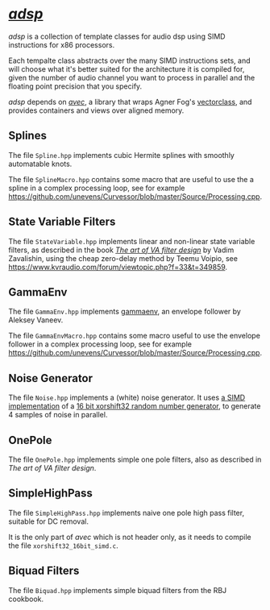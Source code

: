 # [*adsp*](https://github.com/unevens/adsp)

*adsp* is a collection of template classes for audio dsp using SIMD instructions for x86 processors.
 
Each tempalte class abstracts over the many SIMD instructions sets, and will choose what it's better suited for the architecture it is compiled for, given the number of audio channel you want to process in parallel and the floating point precision that you specify.

*adsp* depends on [*avec*](https://github.com/unevens/avec), a library that wraps Agner Fog's [vectorclass](https://github.com/vectorclass/version2), and provides containers and views over aligned memory.

## Splines

The file `Spline.hpp` implements cubic Hermite splines with smoothly automatable knots.

The file `SplineMacro.hpp` contains some macro that are useful to use the a spline in a complex processing loop, see for example https://github.com/unevens/Curvessor/blob/master/Source/Processing.cpp.

## State Variable Filters

The file `StateVariable.hpp` implements linear and non-linear state variable filters, as described in the book [*The art of VA filter design*](https://www.discodsp.net/VAFilterDesign_2.1.2.pdf) by Vadim Zavalishin, using the cheap zero-delay method by Teemu Voipio, see https://www.kvraudio.com/forum/viewtopic.php?f=33&t=349859.

## GammaEnv

The file `GammaEnv.hpp` implements [gammaenv](https://github.com/avaneev/gammaenv), an envelope follower by Aleksey Vaneev.

The file `GammaEnvMacro.hpp` contains some macro useful to use the envelope follower in a complex processing loop, see for example https://github.com/unevens/Curvessor/blob/master/Source/Processing.cpp.

## Noise Generator

The file `Noise.hpp` implements a (white) noise generator.
It uses [a SIMD implementation](https://github.com/unevens/xorshift32_16bit_simd) of a [16 bit xorshift32 random number generator](https://b2d-f9r.blogspot.com/2010/08/16-bit-xorshift-rng-now-with-more.html
), to generate 4 samples of noise in parallel. 

## OnePole 

The file `OnePole.hpp` implements simple one pole filters, also as described in *The art of VA filter design*.

## SimpleHighPass

The file `SimpleHighPass.hpp` implements naive one pole high pass filter, suitable for DC removal.

It is the only part of *avec* which is not header only, as it needs to compile the file `xorshift32_16bit_simd.c`.

## Biquad Filters

The file `Biquad.hpp` implements simple biquad filters from the RBJ cookbook.
